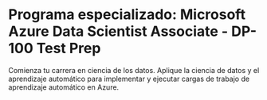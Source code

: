 # Programa especializado: Microsoft Azure Data Scientist Associate - DP-100 Test Prep​

Comienza tu carrera en ciencia de los datos. Aplique la ciencia de datos y el aprendizaje automático para implementar y ejecutar cargas de trabajo de aprendizaje automático en Azure.​
